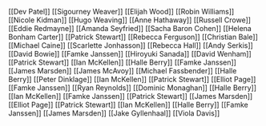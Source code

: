 [[Dev Patel]]
[[Sigourney Weaver]]
[[Elijah Wood]]
[[Robin Williams]]
[[Nicole Kidman]]
[[Hugo Weaving]]
[[Anne Hathaway]]
[[Russell Crowe]]
[[Eddie Redmayne]]
[[Amanda Seyfried]]
[[Sacha Baron Cohen]]
[[Helena Bonham Carter]]
[[Patrick Stewart]]
[[Rebecca Ferguson]]
[[Christian Bale]]
[[Michael Caine]]
[[Scarlette Jonhasson]]
[[Rebecca Hall]]
[[Andy Serkis]]
[[David Bowie]]
[[Famke Janssen]]
[[Hiroyuki Sanada]]
[[David Wenham]]
[[Patrick Stewart]]
[[Ian McKellen]]
[[Halle Berry]]
[[Famke Janssen]]
[[James Marsden]]
[[James McAvoy]]
[[Michael Fassbender]]
[[Halle Berry]]
[[Peter Dinklage]]
[[Ian McKellen]]
[[Patrick Stewart]]
[[Elliot Page]]
[[Famke Janssen]]
[[Ryan Reynolds]]
[[Dominic Monaghan]]
[[Halle Berry]]
[[Ian McKellen]]
[[Famke Janssen]]
[[Patrick Stewart]]
[[James Marsden]]
[[Elliot Page]]
[[Patrick Stewart]]
[[Ian McKellen]]
[[Halle Berry]]
[[Famke Janssen]]
[[James Marsden]]
[[Jake Gyllenhaal]]
[[Viola Davis]]
